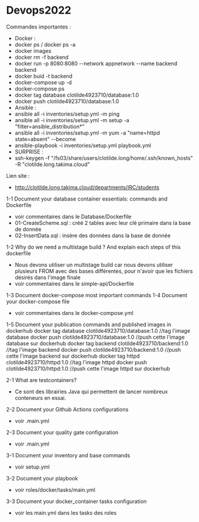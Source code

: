 # Devops2022

Commandes importantes : 
- Docker : 
 - docker ps / docker ps -a
 - docker images
 - docker rm -f backend
 - docker run -p 8080:8080 --network appnetwork --name backend backend
 - docker buid -t backend
 - docker-compose up -d
 - docker-compose ps
 - docker tag database clotilde4923710/database:1.0
 - docker push clotilde4923710/database:1.0
- Ansible :
 - ansible all -i inventories/setup.yml -m ping
 - ansible all -i inventories/setup.yml -m setup -a "filter=ansible_distribution*"
 - ansible all -i inventories/setup.yml -m yum -a "name=httpd state=absent" --become
 - ansible-playbook -i inventories/setup.yml playbook.yml
- SURPRISE :
 - ssh-keygen -f "/fs03/share/users/clotilde.long/home/.ssh/known_hosts" -R "clotilde.long.takima.cloud"

Lien site :
- http://clotilde.long.takima.cloud/departments/IRC/students

1-1 Document your database container essentials: commands and Dockerfile
- voir commentaires dans le Database/Dockerfile
- 01-CreateScheme.sql : créé 2 tables avec leur clé primaire dans la base de donnée
- 02-InsertData.sql : insère des données dans la base de donnée

1-2 Why do we need a multistage build ? And explain each steps of this dockerfile
- Nous devons utiliser un multistage build car nous devons utiliser plusieurs FROM avec des bases différentes, pour n'avoir que les fichiers désirés dans l'image finale
- voir commentaires dans le simple-api/Dockerfile

1-3 Document docker-compose most important commands
1-4 Document your docker-compose file
- voir commentaires dans le docker-compose.yml
 
1-5 Document your publication commands and published images in dockerhub
docker tag database clotilde4923710/database:1.0 //tag l'image database
docker push clotilde4923710/database:1.0 //push cette l'image database sur dockerhub
docker tag backend clotilde4923710/backend:1.0 //tag l'image backend
docker push clotilde4923710/backend:1.0 //push cette l'image backend sur dockerhub
docker tag httpd clotilde4923710/httpd:1.0 //tag l'image httpd
docker push clotilde4923710/httpd:1.0 //push cette l'image httpd sur dockerhub

2-1 What are testcontainers?
- Ce sont des librairies Java qui permettent de lancer nombreux conteneurs en essai.

2-2 Document your Github Actions configurations
- voir .main.yml

2-3 Document your quality gate configuration
- voir .main.yml

3-1 Document your inventory and base commands
- voir setup.yml

3-2 Document your playbook
- voir roles/docker/tasks/main.yml

3-3 Document your docker_container tasks configuration
- voir les main.yml dans les tasks des roles
